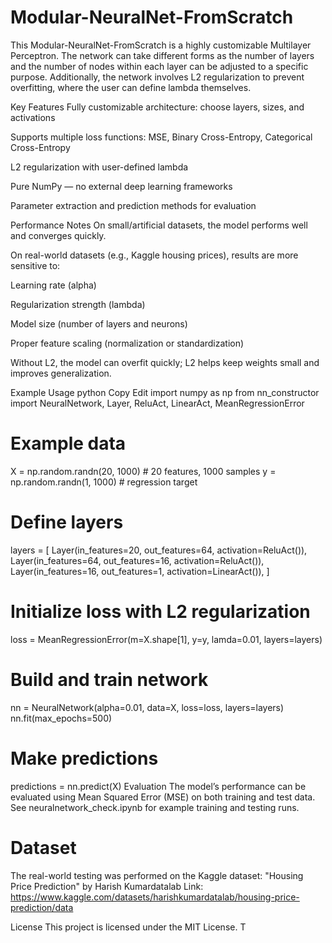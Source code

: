 # Modular-NeuralNet-FromScratch
This Modular-NeuralNet-FromScratch is a highly customizable Multilayer Perceptron. The network can take different forms as the number of layers and the number of nodes within each layer can be adjusted to a specific purpose. Additionally, the network involves L2 regularization to prevent overfitting, where the user can define lambda themselves. 

Key Features
Fully customizable architecture: choose layers, sizes, and activations

Supports multiple loss functions: MSE, Binary Cross-Entropy, Categorical Cross-Entropy

L2 regularization with user-defined lambda

Pure NumPy — no external deep learning frameworks

Parameter extraction and prediction methods for evaluation

Performance Notes
On small/artificial datasets, the model performs well and converges quickly.

On real-world datasets (e.g., Kaggle housing prices), results are more sensitive to:

Learning rate (alpha)

Regularization strength (lambda)

Model size (number of layers and neurons)

Proper feature scaling (normalization or standardization)

Without L2, the model can overfit quickly; L2 helps keep weights small and improves generalization.

Example Usage
python
Copy
Edit
import numpy as np
from nn_constructor import NeuralNetwork, Layer, ReluAct, LinearAct, MeanRegressionError

# Example data
X = np.random.randn(20, 1000)  # 20 features, 1000 samples
y = np.random.randn(1, 1000)   # regression target

# Define layers
layers = [
    Layer(in_features=20, out_features=64, activation=ReluAct()),
    Layer(in_features=64, out_features=16, activation=ReluAct()),
    Layer(in_features=16, out_features=1, activation=LinearAct()),
]

# Initialize loss with L2 regularization
loss = MeanRegressionError(m=X.shape[1], y=y, lamda=0.01, layers=layers)

# Build and train network
nn = NeuralNetwork(alpha=0.01, data=X, loss=loss, layers=layers)
nn.fit(max_epochs=500)

# Make predictions
predictions = nn.predict(X)
Evaluation
The model’s performance can be evaluated using Mean Squared Error (MSE) on both training and test data.
See neuralnetwork_check.ipynb for example training and testing runs.

# Dataset
The real-world testing was performed on the Kaggle dataset:
"Housing Price Prediction" by Harish Kumardatalab
Link: https://www.kaggle.com/datasets/harishkumardatalab/housing-price-prediction/data

License
This project is licensed under the MIT License.
T
